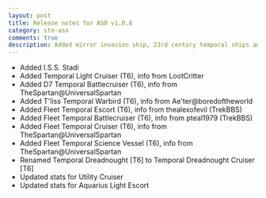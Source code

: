```yaml
---
layout: post
title: Release notes for ASO v1.0.8
category: sto-aso
comments: true
description: Added mirror invasion ship, 23rd century temporal ships and Agents of Yesterday fleet ships (<a href="http://sto-aso.com.s3-website-us-east-1.amazonaws.com/1.0.8/sto-aso.zip">download</a>)
---
```


 - Added I.S.S. Stadi
 - Added Temporal Light Cruiser (T6), info from LootCritter
 - Added D7 Temporal Battlecruiser (T6), info from TheSpartan@UniversalSpartan
 - Added T'liss Temporal Warbird (T6), info from Ae'ter@boredoftheworld
 - Added Fleet Temporal Escort (T6), info from thealexofevil (TrekBBS)
 - Added Fleet Temporal Battlecruiser (T6), info from pteal1979 (TrekBBS)
 - Added Fleet Temporal Cruiser (T6), info from TheSpartan@UniversalSpartan
 - Added Fleet Temporal Science Vessel (T6), info from TheSpartan@UniversalSpartan
 - Renamed Temporal Dreadnought [T6] to Temporal Dreadnought Cruiser [T6]
 - Updated stats for Utility Cruiser
 - Updated stats for Aquarius Light Escort
